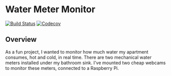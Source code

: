 # Water Meter Monitor
[![Build Status](https://travis-ci.org/skhg/water_monitor.svg?branch=master)](https://travis-ci.org/skhg/water_monitor) [![Codecov](https://img.shields.io/codecov/c/github/skhg/water_monitor.svg)](https://codecov.io/gh/skhg/water_monitor)

## Overview

As a fun project, I wanted to monitor how much water my apartment consumes, hot and cold, in real time. There are two mechanical water meters installed under my bathroom sink. I've mounted two cheap webcams to monitor these meters, connected to a Raspberry Pi. 
